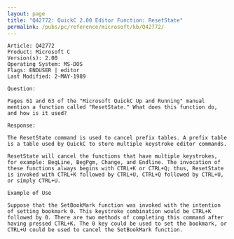 ```yaml
---
layout: page
title: "Q42772: QuickC 2.00 Editor Function: ResetState"
permalink: /pubs/pc/reference/microsoft/kb/Q42772/
---
```


	Article: Q42772
	Product: Microsoft C
	Version(s): 2.00
	Operating System: MS-DOS
	Flags: ENDUSER | editor
	Last Modified: 2-MAY-1989
	
	Question:
	
	Pages 61 and 63 of the "Microsoft QuickC Up and Running" manual
	mention a function called "ResetState." What does this function do,
	and how is it used?
	
	Response:
	
	The ResetState command is used to cancel prefix tables. A prefix table
	is a table used by QuickC to store multiple keystroke editor commands.
	
	ResetState will cancel the functions that have multiple keystrokes,
	for example: BegLine, BegPgm, Change, and Endline. The invocation of
	these functions always begins with CTRL+K or CTRL+Q; thus, ResetState
	is invoked with CTRL+K followed by CTRL+U, CTRL+Q followed by CTRL+U,
	or simply CTRL+U.
	
	Example of Use
	
	Suppose that the SetBookMark function was invoked with the intention
	of setting bookmark 0. This keystroke combination would be CTRL+K
	followed by 0. There are two methods of completing this command after
	having pressed CTRL+K. The 0 key could be used to set the bookmark, or
	CTRL+U could be used to cancel the SetBookMark function.
